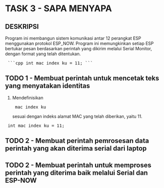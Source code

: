 # TASK 3 - SAPA MENYAPA </pre>
## DESKRIPSI
Program ini membangun sistem komunikasi antar 12 perangkat ESP menggunakan protokol ESP_NOW. Program ini memungkinkan setiap ESP bertukar pesan berdasarkan perintah yang dikirim melalui Serial Monitor, dengan format yang telah ditentukan. </pre>
<pre> ```cpp int mac_index_ku = 11; ``` </pre>
## TODO 1 - Membuat perintah untuk mencetak teks yang menyatakan identitas</pre>
1. Mendefinisikan <pre> mac_index_ku </pre> sesuai dengan indeks alamat MAC yang telah diberikan, yaitu 11. </pre>
<pre> int mac_index_ku = 11; </pre>
## TODO 2 - Membuat perintah pemrosesan data perintah yang akan diterima serial dari laptop </pre>
## TODO 2 - Membuat perintah untuk memproses perintah yang diterima baik melalui Serial dan ESP-NOW </pre>
